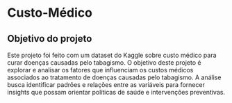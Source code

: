 # Custo-Médico

## Objetivo do projeto

Este projeto foi feito com um dataset do Kaggle sobre custo médico para curar doenças causadas pelo tabagismo. O objetivo deste projeto é explorar e analisar os fatores que influenciam os custos médicos associados ao tratamento de doenças causadas pelo tabagismo. A análise busca identificar padrões e relações entre as variáveis para fornecer insights que possam orientar políticas de saúde e intervenções preventivas.
